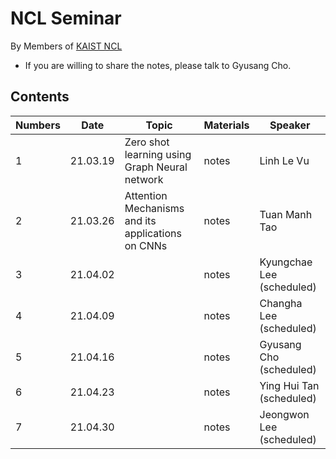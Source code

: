# NCL Seminar

By Members of [KAIST NCL](http://ncl.kaist.ac.kr)

* If you are willing to share the notes, please talk to Gyusang Cho.


## Contents

Numbers|Date|Topic|Materials| Speaker
-------|-------|------|-------|-----
1|21.03.19|Zero shot learning using Graph Neural network|notes| Linh Le Vu
2|21.03.26|Attention Mechanisms and its applications on CNNs|notes| Tuan Manh Tao 
3|21.04.02||notes| Kyungchae Lee (scheduled)
4|21.04.09||notes| Changha Lee (scheduled)
5|21.04.16||notes| Gyusang Cho (scheduled)
6|21.04.23||notes| Ying Hui Tan (scheduled)
7|21.04.30||notes| Jeongwon Lee (scheduled)
